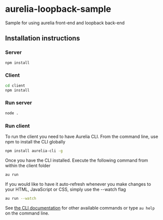 # aurelia-loopback-sample
Sample for using aurelia front-end and loopback back-end


## Installation instructions

### Server

```sh
npm install
```

### Client

```sh
cd client
npm install
```


### Run server

```sh
node .
```

### Run client
To run the client you need to have Aurelia CLI. From the command line, use npm to install the CLI globally

```sh
npm install aurelia-cli -g
```
Once you have the CLI installed. Execute the following command from within the client folder
```sh
au run
```
If you would like to have it auto-refresh whenever you make changes to your HTML, JavaScript or CSS,
simply use the --watch flag
```sh
au run --watch
```
See [the CLI documentation](https://github.com/aurelia/cli) for other available commands or type `au help` on the command line.
